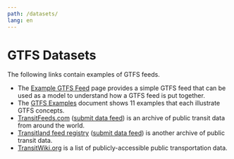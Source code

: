 ```yaml
---
path: /datasets/
lang: en
---
```

# GTFS Datasets

The following links contain examples of GTFS feeds.

* The [Example GTFS Feed](https://github.com/google/transit/tree/master/gtfs/spec/en/examples) page provides a simple GTFS feed that can be used as a model to understand how a GTFS feed is put together.
* The [GTFS Examples](http://bit.ly/gtfs-examples) document shows 11 examples that each illustrate GTFS concepts.
* [TransitFeeds.com](https://transitfeeds.com/) ([submit data feed](https://transitfeeds.com/submit)) is an archive of public transit data from around the world.
* [Transitland feed registry](https://transit.land/feed-registry/) ([submit data feed](https://transit.land/feed-registry/feeds/new)) is another archive of public transit data. 
* [TransitWiki.org](https://www.transitwiki.org/TransitWiki/index.php/Publicly-accessible_public_transportation_data) is a list of publicly-accessible public transportation data. 
